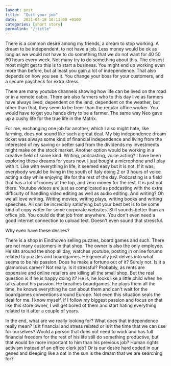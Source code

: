 ```yaml
---
layout: post
title:  "Quit your job"
date:   2021-04-18 10:11:00 +0100
categories: [short story]
permalink: "/:title"
---
```


There is a common desire among my friends, a dream to stop working. A dream to be independent, to not have a job. Less money would be ok as long as we would not have to do something that we do not want for 40 50 60 hours every week. Not many try to do something about this. The closest most might get to this is to start a business. You might end up working even more than before, but at least you gain a lot of independence. That also depends on how you see it. You change your boss for your customers, and a secure paycheck for extra stress.

There are many youtube channels showing how life can be lived on the road or in a remote cabin. There are also farmers who to this day live as farmers have always lived, dependent on the land, dependent on the weather, but other than that, they seem to be freer than the regular office worker. You would have to get you hands dirty to be a farmer. The same way Neo gave up a cushy life for the true life in the Matrix.

For me, exchanging one job for another, which I also might hate, like farming, does not sound like such a great deal. My big independence dream ticket was always some kind of financial independence and living from the interested of my saving or better said from the dividends my investments might make on the stock market. Another option would be working in a creative field of some kind. Writing, podcasting, voice acting? I have been exploring these dreams for years now. I just bought a microphone and I play with it. Like with everything in life, it seemed easy but it is not. If it was, everybody would be living in the south of Italy doing 2 or 3 hours of voice acting a day while enjoying life for the rest of the day. Podcasting is a field that has a lot of money at the top, and zero money for the rest. It is just not there. Youtube videos are just as complicated as podcasting with the extra difficulty of handling video editing as well as audio editing. And writing? Oh we all love writing. Writing movies, writing plays, writing books and writing speeches. All can be incredibly satisfying but your best bet is to be some kind of copy writer for some corporate websites. Still sounds better than an office job. You could do that job from anywhere. You don't even need a good internet connection to upload text. Doesn't even sound that stressful.

Why even have these desires?

There is a shop in Eindhoven selling puzzles, board games and such. There are not many customers in that shop. The owner is also the only employee. He sits around the shop all day, watches youtube, posting in online forums related to puzzles and boardgames. He generally just delves into what seems to be his passion. Does he make a fortune out of it? Surely not. Is it a glamorous career? Not really. Is it stressful? Probably, as rents are expensive and online retailers are killing all the small shop. But the real question is if he is happy doing it? He is, he looks like a little child when he talks about his passion. He breathes boardgames, he plays them all the time, he knows everything he can about them and can't wait for the boardgames conventions around Europe. Not even this situation seals the deal for me. I know myself, if I follow my biggest passion and focus on that like this store owner, I will get bored of them and start hating everything related to it after a couple of years.

In the end, what are we really looking for? What does that independence really mean? Is it financial and stress related or is it the time that we can use for ourselves? Would a person that does not need to work and has full financial freedom for the rest of his life still do something productive, but that would be more important to him than his previous job? Human rights activism instead of an office clerk job? Or is our desire hard coded in our genes and sleeping like a cat in the sun is the dream that we are searching for?
